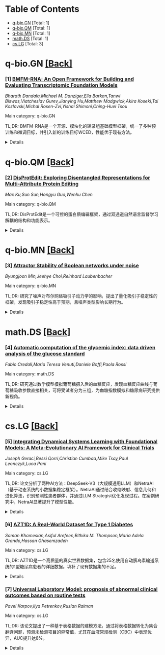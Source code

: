 <div id=toc></div>

# Table of Contents

- [q-bio.GN](#q-bio.GN) [Total: 1]
- [q-bio.QM](#q-bio.QM) [Total: 1]
- [q-bio.MN](#q-bio.MN) [Total: 1]
- [math.DS](#math.DS) [Total: 1]
- [cs.LG](#cs.LG) [Total: 3]


<div id='q-bio.GN'></div>

# q-bio.GN [[Back]](#toc)

### [1] [BMFM-RNA: An Open Framework for Building and Evaluating Transcriptomic Foundation Models](https://arxiv.org/abs/2506.14861)
*Bharath Dandala,Michael M. Danziger,Ella Barkan,Tanwi Biswas,Viatcheslav Gurev,Jianying Hu,Matthew Madgwick,Akira Koseki,Tal Kozlovski,Michal Rosen-Zvi,Yishai Shimoni,Ching-Huei Tsou*

Main category: q-bio.GN

TL;DR: BMFM-RNA是一个开源、模块化的转录组基础模型框架，统一了多种预训练和微调目标，并引入新的训练目标WCED，性能优于现有方法。


<details>
  <summary>Details</summary>
Motivation: 转录组基础模型（TFMs）的实现和训练策略多样，难以评估设计选择或协同效应，阻碍了最佳实践的确定和研究的可重复性。

Method: 提出BMFM-RNA框架，支持多种输入表示和训练目标，包括新的WCED目标，并在CELLxGENE数据集上预训练模型。

Result: WCED模型在零样本和微调任务中性能优于scGPT等现有方法。

Conclusion: BMFM-RNA为系统评估和优化TFM训练策略提供了可重复的基础，有助于开发更有效的工具理解细胞生物学。

Abstract: Transcriptomic foundation models (TFMs) have recently emerged as powerful
tools for analyzing gene expression in cells and tissues, supporting key tasks
such as cell-type annotation, batch correction, and perturbation prediction.
However, the diversity of model implementations and training strategies across
recent TFMs, though promising, makes it challenging to isolate the contribution
of individual design choices or evaluate their potential synergies. This
hinders the field's ability to converge on best practices and limits the
reproducibility of insights across studies. We present BMFM-RNA, an
open-source, modular software package that unifies diverse TFM pretraining and
fine-tuning objectives within a single framework. Leveraging this capability,
we introduce a novel training objective, whole cell expression decoder (WCED),
which captures global expression patterns using an autoencoder-like CLS
bottleneck representation. In this paper, we describe the framework, supported
input representations, and training objectives. We evaluated four model
checkpoints pretrained on CELLxGENE using combinations of masked language
modeling (MLM), WCED and multitask learning. Using the benchmarking
capabilities of BMFM-RNA, we show that WCED-based models achieve performance
that matches or exceeds state-of-the-art approaches like scGPT across more than
a dozen datasets in both zero-shot and fine-tuning tasks. BMFM-RNA, available
as part of the biomed-multi-omics project (
https://github.com/BiomedSciAI/biomed-multi-omic ), offers a reproducible
foundation for systematic benchmarking and community-driven exploration of
optimal TFM training strategies, enabling the development of more effective
tools to leverage the latest advances in AI for understanding cell biology.

</details>


<div id='q-bio.QM'></div>

# q-bio.QM [[Back]](#toc)

### [2] [DisProtEdit: Exploring Disentangled Representations for Multi-Attribute Protein Editing](https://arxiv.org/abs/2506.14853)
*Max Ku,Sun Sun,Hongyu Guo,Wenhu Chen*

Main category: q-bio.QM

TL;DR: DisProtEdit是一个可控的蛋白质编辑框架，通过双通道自然语言监督学习解耦的结构和功能表示。


<details>
  <summary>Details</summary>
Motivation: 现有方法依赖联合整体嵌入，缺乏模块化和可解释性。DisProtEdit旨在通过解耦语义因素实现更可控的蛋白质编辑。

Method: 构建SwissProtDis数据集，利用大语言模型自动分解结构和功能描述。通过对齐和解耦损失学习蛋白质和文本嵌入。

Result: 在蛋白质编辑和表示学习基准测试中表现优异，多属性编辑成功率高达61.7%。

Conclusion: DisProtEdit在保持性能的同时提高了可解释性和可控性。

Abstract: We introduce DisProtEdit, a controllable protein editing framework that
leverages dual-channel natural language supervision to learn disentangled
representations of structural and functional properties. Unlike prior
approaches that rely on joint holistic embeddings, DisProtEdit explicitly
separates semantic factors, enabling modular and interpretable control. To
support this, we construct SwissProtDis, a large-scale multimodal dataset where
each protein sequence is paired with two textual descriptions, one for
structure and one for function, automatically decomposed using a large language
model. DisProtEdit aligns protein and text embeddings using alignment and
uniformity objectives, while a disentanglement loss promotes independence
between structural and functional semantics. At inference time, protein editing
is performed by modifying one or both text inputs and decoding from the updated
latent representation. Experiments on protein editing and representation
learning benchmarks demonstrate that DisProtEdit performs competitively with
existing methods while providing improved interpretability and controllability.
On a newly constructed multi-attribute editing benchmark, the model achieves a
both-hit success rate of up to 61.7%, highlighting its effectiveness in
coordinating simultaneous structural and functional edits.

</details>


<div id='q-bio.MN'></div>

# q-bio.MN [[Back]](#toc)

### [3] [Attractor Stability of Boolean networks under noise](https://arxiv.org/abs/2506.15581)
*Byungjoon Min,Jeehye Choi,Reinhard Laubenbacher*

Main category: q-bio.MN

TL;DR: 研究了噪声对布尔网络吸引子动力学的影响，提出了量化吸引子稳定性的框架，发现吸引子稳定性高于预期，且噪声类型影响长期行为。


<details>
  <summary>Details</summary>
Motivation: 探讨噪声环境下布尔网络吸引子的稳定性和动态行为，以理解其在实际系统中的表现。

Method: 通过单节点扰动构建吸引子矩阵，量化稳定性并识别主导吸引子。

Result: 吸引子稳定性高于预期，全局噪声下盆地大小决定行为，局部噪声下过渡模式主导。

Conclusion: 随机扰动诱导的过渡动力学为噪声下布尔网络吸引子稳定性提供了高效定量描述。

Abstract: We study the impact of noise on attractor dynamics in Boolean networks,
focusing on their stability and transition behaviors. By constructing attractor
matrices based on single-node perturbations, we propose a framework to quantify
attractor stability and identify dominant attractors. We find that attractors
are more stable than predicted by basin sizes, showing the importance of
dynamical structure in noisy environments. In addition, under global
perturbations, basin sizes dictate long-term behavior; under local noise,
however, attractor dominance is determined by noise-induced transition patterns
rather than basin sizes. Our results show that transition dynamics induced by
stochastic perturbations provide an efficient and quantitative description for
the attractor stability and dynamics in Boolean networks under noise.

</details>


<div id='math.DS'></div>

# math.DS [[Back]](#toc)

### [4] [Automatic computation of the glycemic index: data driven analysis of the glucose standard](https://arxiv.org/abs/2506.15471)
*Fabio Credali,Maria Teresa Venuti,Daniele Boffi,Paola Rossi*

Main category: math.DS

TL;DR: 研究通过数学模型模拟葡萄糖摄入后的血糖反应，发现血糖反应曲线与葡萄糖吸收参数直接相关，可将受试者分为三组，为血糖指数模拟和糖尿病研究提供新视角。


<details>
  <summary>Details</summary>
Motivation: 血糖指数（GI）是预防和管理糖尿病的重要工具，研究旨在通过数据驱动模拟更深入地理解血糖反应。

Method: 应用数学模型对葡萄糖摄入后的血糖反应进行数据驱动模拟。

Result: 分析显示血糖反应曲线与葡萄糖吸收参数直接相关，受试者可根据血糖峰值时间分为三组。

Conclusion: 研究结果为血糖指数模拟和糖尿病生物学研究提供了潜在应用价值。

Abstract: The Glycemic Index (GI) is a tool for classifying carbohydrates based on
their impact on postprandial glycemia, useful for diabetes prevention and
management. This study applies a mathematical model for a data driven
simulation of the glycemic response following glucose ingestion. The analysis
reveals a direct correlation between glucose response profiles and parameters
describing glucose absorption, enabling the classification of subjects into
three groups based on the timing of their glycemic peak. Our results offer
potential applications for both glycemic index simulation and advancing
biological studies on diabetes.

</details>


<div id='cs.LG'></div>

# cs.LG [[Back]](#toc)

### [5] [Integrating Dynamical Systems Learning with Foundational Models: A Meta-Evolutionary AI Framework for Clinical Trials](https://arxiv.org/abs/2506.14782)
*Joseph Geraci,Bessi Qorri,Christian Cumbaa,Mike Tsay,Paul Leonczyk,Luca Pani*

Main category: cs.LG

TL;DR: 论文分析了两种AI方法：DeepSeek-V3（大规模通用LLM）和NetraAI（基于动态系统的小数据集稳定框架）。NetraAI通过结合收缩映射、信息几何和进化算法，识别预测性患者群体，并通过LLM Strategist优化发现过程。在案例研究中，NetraAI显著提升了模型性能。


<details>
  <summary>Details</summary>
Motivation: 探索AI在临床数据中的稳定性和可解释性，尤其是在小数据集上识别高效应子群体。

Method: NetraAI结合收缩映射、信息几何和进化算法，嵌入特征到度量空间并迭代收缩到稳定吸引子。LLM Strategist作为元进化层优化变量选择和知识注入。

Result: NetraAI在精神分裂症、抑郁和胰腺癌案例中，将弱基线模型（AUC ~0.50-0.68）提升为近乎完美分类器。

Conclusion: NetraAI为动态系统、信息几何和进化学习的交叉点提供了可靠、可解释的临床AI解决方案，符合新兴概念级推理范式。

Abstract: Artificial intelligence (AI) has evolved into an ecosystem of specialized
"species," each with unique strengths. We analyze two: DeepSeek-V3, a
671-billion-parameter Mixture of Experts large language model (LLM)
exemplifying scale-driven generality, and NetraAI, a dynamical system-based
framework engineered for stability and interpretability on small clinical trial
datasets. We formalize NetraAI's foundations, combining contraction mappings,
information geometry, and evolutionary algorithms to identify predictive
patient cohorts. Features are embedded in a metric space and iteratively
contracted toward stable attractors that define latent subgroups. A
pseudo-temporal embedding and long-range memory enable exploration of
higher-order feature interactions, while an internal evolutionary loop selects
compact, explainable 2-4-variable bundles ("Personas").
  To guide discovery, we introduce an LLM Strategist as a meta-evolutionary
layer that observes Persona outputs, prioritizes promising variables, injects
domain knowledge, and assesses robustness. This two-tier architecture mirrors
the human scientific process: NetraAI as experimentalist, the LLM as theorist,
forming a self-improving loop.
  In case studies (schizophrenia, depression, pancreatic cancer), NetraAI
uncovered small, high-effect-size subpopulations that transformed weak baseline
models (AUC ~0.50-0.68) into near-perfect classifiers using only a few
features. We position NetraAI at the intersection of dynamical systems,
information geometry, and evolutionary learning, aligned with emerging
concept-level reasoning paradigms such as LeCun's Joint Embedding Predictive
Architecture (JEPA). By prioritizing reliable, explainable knowledge, NetraAI
offers a new generation of adaptive, self-reflective AI to accelerate clinical
discovery.

</details>


### [6] [AZT1D: A Real-World Dataset for Type 1 Diabetes](https://arxiv.org/abs/2506.14789)
*Saman Khamesian,Asiful Arefeen,Bithika M. Thompson,Maria Adela Grando,Hassan Ghasemzadeh*

Main category: cs.LG

TL;DR: AZT1D是一个高质量的真实世界数据集，包含25名使用自动胰岛素输送系统的1型糖尿病患者的详细数据，填补了现有数据集的不足。


<details>
  <summary>Details</summary>
Motivation: 当前缺乏公开的详细患者数据，限制了数据驱动方法在1型糖尿病管理中的应用。

Method: 收集了25名患者的连续血糖监测、胰岛素泵数据、碳水化合物摄入和设备模式等数据，持续6至8周。

Result: AZT1D提供了丰富的自然数据，支持人工智能和机器学习在1型糖尿病管理中的应用。

Conclusion: AZT1D数据集为改进1型糖尿病的临床决策和个性化护理提供了重要支持。

Abstract: High quality real world datasets are essential for advancing data driven
approaches in type 1 diabetes (T1D) management, including personalized therapy
design, digital twin systems, and glucose prediction models. However, progress
in this area has been limited by the scarcity of publicly available datasets
that offer detailed and comprehensive patient data. To address this gap, we
present AZT1D, a dataset containing data collected from 25 individuals with T1D
on automated insulin delivery (AID) systems. AZT1D includes continuous glucose
monitoring (CGM) data, insulin pump and insulin administration data,
carbohydrate intake, and device mode (regular, sleep, and exercise) obtained
over 6 to 8 weeks for each patient. Notably, the dataset provides granular
details on bolus insulin delivery (i.e., total dose, bolus type, correction
specific amounts) features that are rarely found in existing datasets. By
offering rich, naturalistic data, AZT1D supports a wide range of artificial
intelligence and machine learning applications aimed at improving clinical
decision making and individualized care in T1D.

</details>


### [7] [Universal Laboratory Model: prognosis of abnormal clinical outcomes based on routine tests](https://arxiv.org/abs/2506.15330)
*Pavel Karpov,Ilya Petrenkov,Ruslan Raiman*

Main category: cs.LG

TL;DR: 该论文提出了一种基于表格数据的建模方法，通过将表格数据转化为集合翻译问题，预测未检测项目的异常值，尤其在血液常规检测（CBC）中表现优异，AUC提升达8%。


<details>
  <summary>Details</summary>
Motivation: 临床实验室结果在诊断中普遍存在，预测未检测项目的异常值有助于早期诊断。CBC是最常用的检测项目，结合生化检测数据，形成具有缺失值的表格数据，需要一种有效的方法处理。

Method: 将表格建模问题转化为集合翻译问题，源集合包含标签列嵌入及其对应值，目标集合仅包含相同类型的嵌入。该方法无需隐式估计缺失值，并连接了LLM与表格数据领域。

Result: 在临床实验室数据中应用该方法，对高尿酸、高血糖、高胆固醇和低铁蛋白水平的联合预测，AUC提升高达8%。

Conclusion: 该方法有效处理缺失值，提升了临床实验室数据的预测性能，为早期诊断提供了新思路。

Abstract: Clinical laboratory results are ubiquitous in any diagnosis making.
Predicting abnormal values of not prescribed tests based on the results of
performed tests looks intriguing, as it would be possible to make early
diagnosis available to everyone. The special place is taken by the Common Blood
Count (CBC) test, as it is the most widely used clinical procedure. Combining
routine biochemical panels with CBC presents a set of test-value pairs that
varies from patient to patient, or, in common settings, a table with missing
values. Here we formulate a tabular modeling problem as a set translation
problem where the source set comprises pairs of GPT-like label column embedding
and its corresponding value while the target set consists of the same type
embeddings only. The proposed approach can effectively deal with missing values
without implicitly estimating them and bridges the world of LLM with the
tabular domain. Applying this method to clinical laboratory data, we achieve an
improvement up to 8% AUC for joint predictions of high uric acid, glucose,
cholesterol, and low ferritin levels.

</details>

